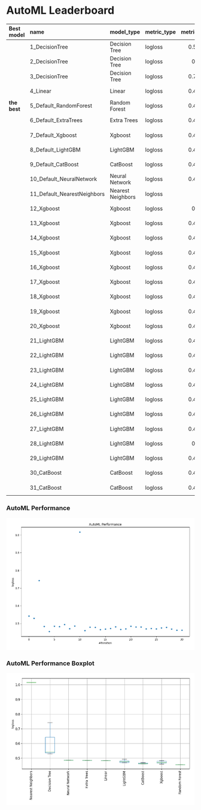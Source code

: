 # AutoML Leaderboard

| Best model   | name                        | model_type        | metric_type   |   metric_value |   train_time | Link                                                  |
|:-------------|:----------------------------|:------------------|:--------------|---------------:|-------------:|:------------------------------------------------------|
|              | 1_DecisionTree              | Decision Tree     | logloss       |       0.542369 |         1.41 | [Results link](1_DecisionTree/README.md)              |
|              | 2_DecisionTree              | Decision Tree     | logloss       |       0.52954  |         1.02 | [Results link](2_DecisionTree/README.md)              |
|              | 3_DecisionTree              | Decision Tree     | logloss       |       0.742463 |         1.02 | [Results link](3_DecisionTree/README.md)              |
|              | 4_Linear                    | Linear            | logloss       |       0.484221 |         6.66 | [Results link](4_Linear/README.md)                    |
| **the best** | 5_Default_RandomForest      | Random Forest     | logloss       |       0.455452 |         9.96 | [Results link](5_Default_RandomForest/README.md)      |
|              | 6_Default_ExtraTrees        | Extra Trees       | logloss       |       0.484952 |        12.84 | [Results link](6_Default_ExtraTrees/README.md)        |
|              | 7_Default_Xgboost           | Xgboost           | logloss       |       0.483146 |         3.09 | [Results link](7_Default_Xgboost/README.md)           |
|              | 8_Default_LightGBM          | LightGBM          | logloss       |       0.494195 |         2.34 | [Results link](8_Default_LightGBM/README.md)          |
|              | 9_Default_CatBoost          | CatBoost          | logloss       |       0.470793 |         4.43 | [Results link](9_Default_CatBoost/README.md)          |
|              | 10_Default_NeuralNetwork    | Neural Network    | logloss       |       0.486332 |        29.69 | [Results link](10_Default_NeuralNetwork/README.md)    |
|              | 11_Default_NearestNeighbors | Nearest Neighbors | logloss       |       1.016    |         3.32 | [Results link](11_Default_NearestNeighbors/README.md) |
|              | 12_Xgboost                  | Xgboost           | logloss       |       0.46063  |         2.3  | [Results link](12_Xgboost/README.md)                  |
|              | 13_Xgboost                  | Xgboost           | logloss       |       0.479894 |         2.14 | [Results link](13_Xgboost/README.md)                  |
|              | 14_Xgboost                  | Xgboost           | logloss       |       0.478465 |         2.66 | [Results link](14_Xgboost/README.md)                  |
|              | 15_Xgboost                  | Xgboost           | logloss       |       0.465318 |         2.3  | [Results link](15_Xgboost/README.md)                  |
|              | 16_Xgboost                  | Xgboost           | logloss       |       0.468918 |         2.8  | [Results link](16_Xgboost/README.md)                  |
|              | 17_Xgboost                  | Xgboost           | logloss       |       0.471584 |         3.02 | [Results link](17_Xgboost/README.md)                  |
|              | 18_Xgboost                  | Xgboost           | logloss       |       0.481519 |         2.16 | [Results link](18_Xgboost/README.md)                  |
|              | 19_Xgboost                  | Xgboost           | logloss       |       0.466374 |         2.1  | [Results link](19_Xgboost/README.md)                  |
|              | 20_Xgboost                  | Xgboost           | logloss       |       0.470239 |         2.9  | [Results link](20_Xgboost/README.md)                  |
|              | 21_LightGBM                 | LightGBM          | logloss       |       0.484824 |         2.26 | [Results link](21_LightGBM/README.md)                 |
|              | 22_LightGBM                 | LightGBM          | logloss       |       0.480838 |         2.17 | [Results link](22_LightGBM/README.md)                 |
|              | 23_LightGBM                 | LightGBM          | logloss       |       0.480395 |         1.94 | [Results link](23_LightGBM/README.md)                 |
|              | 24_LightGBM                 | LightGBM          | logloss       |       0.469618 |         1.83 | [Results link](24_LightGBM/README.md)                 |
|              | 25_LightGBM                 | LightGBM          | logloss       |       0.472376 |         2.07 | [Results link](25_LightGBM/README.md)                 |
|              | 26_LightGBM                 | LightGBM          | logloss       |       0.469663 |         2.15 | [Results link](26_LightGBM/README.md)                 |
|              | 27_LightGBM                 | LightGBM          | logloss       |       0.475821 |         1.95 | [Results link](27_LightGBM/README.md)                 |
|              | 28_LightGBM                 | LightGBM          | logloss       |       0.47799  |         1.95 | [Results link](28_LightGBM/README.md)                 |
|              | 29_LightGBM                 | LightGBM          | logloss       |       0.469213 |         1.94 | [Results link](29_LightGBM/README.md)                 |
|              | 30_CatBoost                 | CatBoost          | logloss       |       0.462482 |         2.64 | [Results link](30_CatBoost/README.md)                 |
|              | 31_CatBoost                 | CatBoost          | logloss       |       0.462377 |         2.71 | [Results link](31_CatBoost/README.md)                 |

### AutoML Performance
![AutoML Performance](ldb_performance.png)

### AutoML Performance Boxplot
![AutoML Performance Boxplot](ldb_performance_boxplot.png)